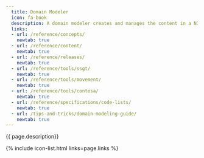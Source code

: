 ```yaml
---
  title: Domain Modeler
  icon: fa-book
  description: A domain modeler creates and manages the content in a NIEM domain.
  links:
  - url: /reference/concepts/
    newtab: true
  - url: /reference/content/
    newtab: true
  - url: /reference/releases/
    newtab: true
  - url: /reference/tools/ssgt/
    newtab: true
  - url: /reference/tools/movement/
    newtab: true
  - url: /reference/tools/contesa/
    newtab: true
  - url: /reference/specifications/code-lists/
    newtab: true
  - url: /tips-and-tricks/domain-modeling-guide/
    newtab: true
---
```


{{ page.description}}

{% include icon-list.html links=page.links %}
